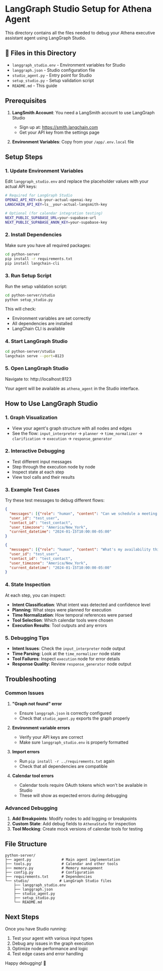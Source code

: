 # LangGraph Studio Setup for Athena Agent

This directory contains all the files needed to debug your Athena executive assistant agent using LangGraph Studio.

## 📁 Files in this Directory

- `langgraph_studio.env` - Environment variables for Studio
- `langgraph.json` - Studio configuration file
- `studio_agent.py` - Entry point for Studio
- `setup_studio.py` - Setup validation script
- `README.md` - This guide

## Prerequisites

1. **LangSmith Account**: You need a LangSmith account to use LangGraph Studio
   - Sign up at: https://smith.langchain.com
   - Get your API key from the settings page

2. **Environment Variables**: Copy from your `/app/.env.local` file

## Setup Steps

### 1. Update Environment Variables

Edit `langgraph_studio.env` and replace the placeholder values with your actual API keys:

```bash
# Required for LangGraph Studio
OPENAI_API_KEY=sk-your-actual-openai-key
LANGCHAIN_API_KEY=ls__your-actual-langsmith-key

# Optional (for calendar integration testing)
NEXT_PUBLIC_SUPABASE_URL=your-supabase-url
NEXT_PUBLIC_SUPABASE_ANON_KEY=your-supabase-key
```

### 2. Install Dependencies

Make sure you have all required packages:

```bash
cd python-server
pip install -r requirements.txt
pip install langchain-cli
```

### 3. Run Setup Script

Run the setup validation script:

```bash
cd python-server/studio
python setup_studio.py
```

This will check:
- Environment variables are set correctly
- All dependencies are installed
- LangChain CLI is available

### 4. Start LangGraph Studio

```bash
cd python-server/studio
langchain serve --port=8123
```

### 5. Open LangGraph Studio

Navigate to: http://localhost:8123

Your agent will be available as `athena_agent` in the Studio interface.

## How to Use LangGraph Studio

### 1. **Graph Visualization**
- View your agent's graph structure with all nodes and edges
- See the flow: `input_interpreter` → `planner` → `time_normalizer` → `clarification` → `execution` → `response_generator`

### 2. **Interactive Debugging**
- Test different input messages
- Step through the execution node by node
- Inspect state at each step
- View tool calls and their results

### 3. **Example Test Cases**

Try these test messages to debug different flows:

```json
{
  "messages": [{"role": "human", "content": "Can we schedule a meeting tomorrow at 2pm?"}],
  "user_id": "test_user",
  "contact_id": "test_contact",
  "user_timezone": "America/New_York",
  "current_datetime": "2024-01-15T10:00:00-05:00"
}
```

```json
{
  "messages": [{"role": "human", "content": "What's my availability this week?"}],
  "user_id": "test_user", 
  "contact_id": "test_contact",
  "user_timezone": "America/New_York",
  "current_datetime": "2024-01-15T10:00:00-05:00"
}
```

### 4. **State Inspection**

At each step, you can inspect:
- **Intent Classification**: What intent was detected and confidence level
- **Planning**: What steps were planned for execution
- **Time Normalization**: How temporal references were parsed
- **Tool Selection**: Which calendar tools were chosen
- **Execution Results**: Tool outputs and any errors

### 5. **Debugging Tips**

- **Intent Issues**: Check the `input_interpreter` node output
- **Time Parsing**: Look at the `time_normalizer` node state
- **Tool Failures**: Inspect `execution` node for error details
- **Response Quality**: Review `response_generator` node output

## Troubleshooting

### Common Issues

1. **"Graph not found" error**
   - Ensure `langgraph.json` is correctly configured
   - Check that `studio_agent.py` exports the graph properly

2. **Environment variable errors**
   - Verify your API keys are correct
   - Make sure `langgraph_studio.env` is properly formatted

3. **Import errors**
   - Run `pip install -r ../requirements.txt` again
   - Check that all dependencies are compatible

4. **Calendar tool errors** 
   - Calendar tools require OAuth tokens which won't be available in Studio
   - These will show as expected errors during debugging

### Advanced Debugging

1. **Add Breakpoints**: Modify nodes to add logging or breakpoints
2. **Custom State**: Add debug fields to `AthenaState` for inspection
3. **Tool Mocking**: Create mock versions of calendar tools for testing

## File Structure

```
python-server/
├── agent.py              # Main agent implementation
├── tools.py              # Calendar and other tools
├── memory.py             # Memory management
├── config.py             # Configuration
├── requirements.txt      # Dependencies
└── studio/              # LangGraph Studio files
    ├── langgraph_studio.env
    ├── langgraph.json
    ├── studio_agent.py
    ├── setup_studio.py
    └── README.md
```

## Next Steps

Once you have Studio running:

1. Test your agent with various input types
2. Debug any issues in the graph execution
3. Optimize node performance and logic
4. Test edge cases and error handling

Happy debugging! 🚀 